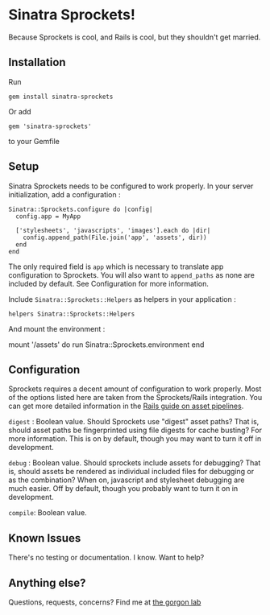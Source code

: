 Sinatra Sprockets!
====================

Because Sprockets is cool, and Rails is cool, but they shouldn't get married.

Installation
------------

Run 

    gem install sinatra-sprockets

Or add

    gem 'sinatra-sprockets'
    
to your Gemfile

Setup
------------

Sinatra Sprockets needs to be configured to work properly. In your server initialization, add a configuration :

    Sinatra::Sprockets.configure do |config|
      config.app = MyApp
  
      ['stylesheets', 'javascripts', 'images'].each do |dir|
        config.append_path(File.join('app', 'assets', dir))
      end
    end

The only required field is `app` which is necessary to translate app configuration to Sprockets. You will also want to `append_paths` as none are included by default. See Configuration for more information.

Include `Sinatra::Sprockets::Helpers` as helpers in your application :

    helpers Sinatra::Sprockets::Helpers

And mount the environment :

  mount '/assets' do
    run Sinatra::Sprockets.environment
  end

Configuration
------------
Sprockets requires a decent amount of configuration to work properly. Most of the options listed here are taken from the Sprockets/Rails integration. You can get more detailed information in the [Rails guide on asset pipelines](http://guides.rubyonrails.org/asset_pipeline.html).

`digest` : Boolean value. Should Sprockets use "digest" asset paths? That is, should asset paths be fingerprinted using file digests for cache busting? For more information. This is on by default, though you may want to turn it off in development.

`debug` : Boolean value. Should sprockets include assets for debugging? That is, should assets be rendered as individual included files for debugging or as the combination? When on, javascript and stylesheet debugging are much easier. Off by default, though you probably want to turn it on in development.

`compile`: Boolean value. 
  

Known Issues
------------

There's no testing or documentation. I know. Want to help?

Anything else?
------------

Questions, requests, concerns? Find me at [the gorgon lab](http://www.thegorgonlab.com)
